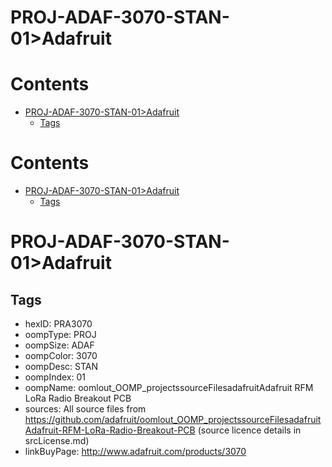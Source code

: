 
PROJ-ADAF-3070-STAN-01>Adafruit
===============================

Contents
========

* [PROJ-ADAF-3070-STAN-01>Adafruit](#proj-adaf-3070-stan-01adafruit)
	* [Tags](#tags)

Contents
========

* [PROJ-ADAF-3070-STAN-01>Adafruit](#proj-adaf-3070-stan-01adafruit)
	* [Tags](#tags)

# PROJ-ADAF-3070-STAN-01>Adafruit

## Tags

- hexID: PRA3070
- oompType: PROJ
- oompSize: ADAF
- oompColor: 3070
- oompDesc: STAN
- oompIndex: 01
- oompName: oomlout_OOMP_projectssourceFilesadafruitAdafruit RFM LoRa Radio Breakout PCB
- sources: All source files from https://github.com/adafruit/oomlout_OOMP_projectssourceFilesadafruitAdafruit-RFM-LoRa-Radio-Breakout-PCB (source licence details in srcLicense.md)
- linkBuyPage: http://www.adafruit.com/products/3070
